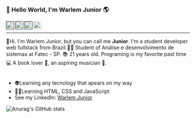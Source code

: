 ### 👋 Hello World, I'm Warlem Junior 🌎
<a target="_blank" href="">
  <img align="left" alt="LinkdeIN" width="22px" src="https://cdn.jsdelivr.net/npm/simple-icons@v3/icons/linkedin.svg" />
</a> 
<a target="_blank" href="">
  <img align="left" alt="Whatsapp" width="22px" src="https://cdn.jsdelivr.net/npm/simple-icons@v3/icons/whatsapp.svg" />
<a target="_blank" href="">
  <img align="left" alt="Instagram" width="22px" src="https://cdn.jsdelivr.net/npm/simple-icons@v3/icons/instagram.svg" />
</a> 
<a target="_blank" href="mailto:warlem.wj@gmail.com">
  <img align="left" alt="Gmail" width="22px" src="https://cdn.jsdelivr.net/npm/simple-icons@v3/icons/gmail.svg" />
</a><br>
 <hr>
  👋Hi. I'm Warlem Junior, but you can call me <strong>Junior</strong>. I'm a student developer web fullstack from Brazil.💚💛 Student of Análise e desenvolvimento de sistemas at Fatec - SP. 📚 21 years old. Programing is my favorite past time 💻 A book lover 📕, an aspiring musician 🎷. <br><br>
  <ul>
   <li>👽Learning any tecnology that apears on my way
   <li>✍🏻Learning HTML, CSS and JavaScript 
   <li>See my LinkedIn: <a href = "https://www.linkedin.com/in/warlem-junior-viana-ventura-96275420a/">Warlem Junior<a/>
   </ul>
  
     
![Anurag's GitHub stats](https://github-readme-stats.vercel.app/api?username=WarlemJunior&show_icons=true&theme=radical)

